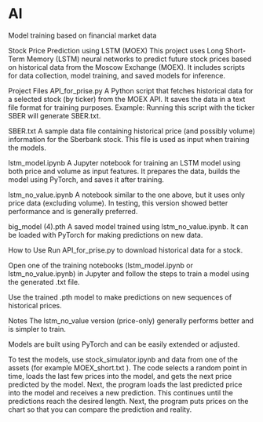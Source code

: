 # AI
Model training based on financial market data


Stock Price Prediction using LSTM (MOEX)
This project uses Long Short-Term Memory (LSTM) neural networks to predict future stock prices based on historical data from the Moscow Exchange (MOEX). It includes scripts for data collection, model training, and saved models for inference.

Project Files
API_for_prise.py
A Python script that fetches historical data for a selected stock (by ticker) from the MOEX API. It saves the data in a text file format for training purposes.
Example: Running this script with the ticker SBER will generate SBER.txt.

SBER.txt
A sample data file containing historical price (and possibly volume) information for the Sberbank stock. This file is used as input when training the models.

lstm_model.ipynb
A Jupyter notebook for training an LSTM model using both price and volume as input features. It prepares the data, builds the model using PyTorch, and saves it after training.

lstm_no_value.ipynb
A notebook similar to the one above, but it uses only price data (excluding volume). In testing, this version showed better performance and is generally preferred.

big_model (4).pth
A saved model trained using lstm_no_value.ipynb. It can be loaded with PyTorch for making predictions on new data.

How to Use
Run API_for_prise.py to download historical data for a stock.

Open one of the training notebooks (lstm_model.ipynb or lstm_no_value.ipynb) in Jupyter and follow the steps to train a model using the generated .txt file.

Use the trained .pth model to make predictions on new sequences of historical prices.

Notes
The lstm_no_value version (price-only) generally performs better and is simpler to train.

Models are built using PyTorch and can be easily extended or adjusted.

To test the models, use stock_simulator.ipynb and data from one of the assets (for example MOEX_short.txt ). The code selects a random point in time, loads the last few prices into the model, and gets the next price predicted by the model. Next, the program loads the last predicted price into the model and receives a new prediction. This continues until the predictions reach the desired length. Next, the program puts prices on the chart so that you can compare the prediction and reality.
